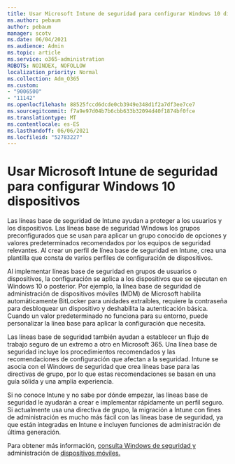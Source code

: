 ```yaml
---
title: Usar Microsoft Intune de seguridad para configurar Windows 10 dispositivos
ms.author: pebaum
author: pebaum
manager: scotv
ms.date: 06/04/2021
ms.audience: Admin
ms.topic: article
ms.service: o365-administration
ROBOTS: NOINDEX, NOFOLLOW
localization_priority: Normal
ms.collection: Adm_O365
ms.custom:
- "9006500"
- "11142"
ms.openlocfilehash: 88525fccd6dcde0cb3949e348d1f2a7df3ee7ce7
ms.sourcegitcommit: f7a9e97d04b7b6cbb633b32094d40f1874bf0fce
ms.translationtype: MT
ms.contentlocale: es-ES
ms.lasthandoff: 06/06/2021
ms.locfileid: "52783227"
---
```

# <a name="use-microsoft-intune-security-baselines-to-configure-windows-10-devices"></a>Usar Microsoft Intune de seguridad para configurar Windows 10 dispositivos

Las líneas base de seguridad de Intune ayudan a proteger a los usuarios y los dispositivos. Las líneas base de seguridad Windows los grupos preconfigurados que se usan para aplicar un grupo conocido de opciones y valores predeterminados recomendados por los equipos de seguridad relevantes. Al crear un perfil de línea base de seguridad en Intune, crea una plantilla que consta de varios perfiles de configuración de dispositivos.

Al implementar líneas base de seguridad en grupos de usuarios o dispositivos, la configuración se aplica a los dispositivos que se ejecutan en Windows 10 o posterior. Por ejemplo, la línea base de seguridad de administración de dispositivos móviles (MDM) de Microsoft habilita automáticamente BitLocker para unidades extraíbles, requiere la contraseña para desbloquear un dispositivo y deshabilita la autenticación básica. Cuando un valor predeterminado no funciona para su entorno, puede personalizar la línea base para aplicar la configuración que necesita.

Las líneas base de seguridad también ayudan a establecer un flujo de trabajo seguro de un extremo a otro en Microsoft 365. Una línea base de seguridad incluye los procedimientos recomendados y las recomendaciones de configuración que afectan a la seguridad. Intune se asocia con el Windows de seguridad que crea líneas base para las directivas de grupo, por lo que estas recomendaciones se basan en una guía sólida y una amplia experiencia.

Si no conoce Intune y no sabe por dónde empezar, las líneas base de seguridad le ayudarán a crear e implementar rápidamente un perfil seguro. Si actualmente usa una directiva de grupo, la migración a Intune con fines de administración es mucho más fácil con las líneas base de seguridad, ya que están integradas en Intune e incluyen funciones de administración de última generación.

Para obtener más información, [consulta Windows de seguridad y](/windows/security/threat-protection/windows-security-baselines) administración de [dispositivos móviles.](/windows/client-management/mdm/)

